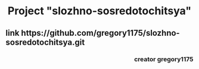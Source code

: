 <h1 align="center"> Project "slozhno-sosredotochitsya" </h1>

<h2> link https://github.com/gregory1175/slozhno-sosredotochitsya.git </h2>

<h3 align="end">creator gregory1175</h3>
